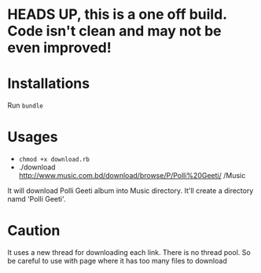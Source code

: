 # HEADS UP, this is a one off build. Code isn't clean and may not be even improved!

# Installations

Run `bundle`


# Usages

- `chmod +x download.rb`
- ./download http://www.music.com.bd/download/browse/P/Polli%20Geeti/ /Music

It will download Polli Geeti album into Music directory. It'll create a directory namd 'Polli Geeti'.


# Caution
It uses a new thread for downloading each link. There is no thread pool. So be careful to use with page where it has too many files to download
